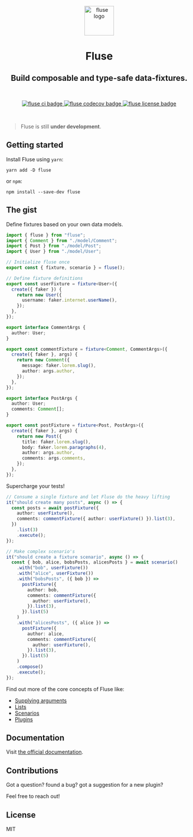 <p align="center">
  <a href="https://nayni.github.io/fluse">
    <img alt="fluse logo" src="https://nayni.github.io/fluse/img/logo.svg" width="80" />
  </a>
</p>
<h1 align="center">
  Fluse
</h1>
<h2 align="center">
  Build composable and type-safe data-fixtures.
</h2>

<br />

<p align="center">
  <a href="https://github.com/Nayni/fluse">
    <img alt="fluse ci badge" src="https://github.com/nayni/fluse/workflows/ci/badge.svg" />
  </a>
  <a href="https://codecov.io/gh/Nayni/fluse">
    <img alt="fluse codecov badge" src="https://codecov.io/gh/Nayni/fluse/branch/master/graph/badge.svg" />
  </a>
  <a href="https://github.com/Nayni/fluse/blob/master/LICENSE.md">
    <img alt="fluse license badge" src="https://badgen.net/github/license/nayni/fluse" />
  </a>
</p>

<br />

> Fluse is still **under development**.

## Getting started

Install Fluse using `yarn`:

```
yarn add -D fluse
```

or `npm`:

```
npm install --save-dev fluse
```

## The gist

Define fixtures based on your own data models.

```typescript
import { fluse } from "fluse";
import { Comment } from "./model/Comment";
import { Post } from "./model/Post";
import { User } from "./model/User";

// Initialize fluse once
export const { fixture, scenario } = fluse();

// Define fixture definitions
export const userFixture = fixture<User>({
  create({ faker }) {
    return new User({
      username: faker.internet.userName(),
    });
  },
});

export interface CommentArgs {
  author: User;
}

export const commentFixture = fixture<Comment, CommentArgs>({
  create({ faker }, args) {
    return new Comment({
      message: faker.lorem.slug(),
      author: args.author,
    });
  },
});

export interface PostArgs {
  author: User;
  comments: Comment[];
}

export const postFixture = fixture<Post, PostArgs>({
  create({ faker }, args) {
    return new Post({
      title: faker.lorem.slug(),
      body: faker.lorem.paragraphs(4),
      author: args.author,
      comments: args.comments,
    });
  },
});
```

Supercharge your tests!

```typescript
// Consume a single fixture and let Fluse do the heavy lifting
it("should create many posts", async () => {
  const posts = await postFixture({
    author: userFixture(),
    comments: commentFixture({ author: userFixture() }).list(3),
  })
    .list(3)
    .execute();
});

// Make complex scenario's
it("should create a fixture scenario", async () => {
  const { bob, alice, bobsPosts, alicesPosts } = await scenario()
    .with("bob", userFixture())
    .with("alice", userFixture())
    .with("bobsPosts", ({ bob }) =>
      postFixture({
        author: bob,
        comments: commentFixture({
          author: userFixture(),
        }).list(3),
      }).list(5)
    )
    .with("alicesPosts", ({ alice }) =>
      postFixture({
        author: alice,
        comments: commentFixture({
          author: userFixture(),
        }).list(3),
      }).list(5)
    )
    .compose()
    .execute();
});
```

Find out more of the core concepts of Fluse like:

- [Supplying arguments](https://nayni.github.io/fluse/docs/supplying-arguments)
- [Lists](https://nayni.github.io/fluse/docs/lists)
- [Scenarios](https://nayni.github.io/fluse/docs/scenarios)
- [Plugins](https://nayni.github.io/fluse/docs/plugins-introduction)

## Documentation

Visit [the official documentation](https://nayni.github.io/fluse).

## Contributions

Got a question? found a bug? got a suggestion for a new plugin?

Feel free to reach out!

## License

MIT

